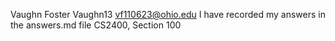 Vaughn Foster
Vaughn13
vf110623@ohio.edu
I have recorded my answers in the answers.md file
CS2400, Section 100
